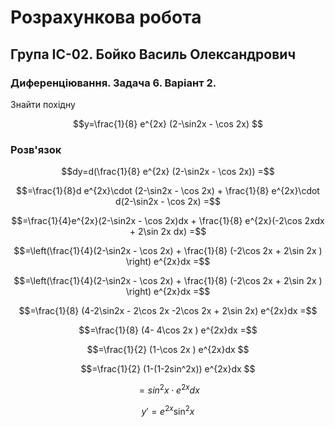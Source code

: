 # Розрахункова робота

## Група ІС-02. Бойко Василь Олександрович

### Диференціювання. Задача 6. Варіант 2.

Знайти похідну

$$y=\frac{1}{8} e^{2x} (2-\sin2x - \cos 2x)
$$

### Розв'язок


$$dy=d(\frac{1}{8} e^{2x} (2-\sin2x - \cos 2x))
=$$

$$=\frac{1}{8}d e^{2x}\cdot (2-\sin2x - \cos 2x) + 
\frac{1}{8} e^{2x}\cdot d(2-\sin2x - \cos 2x)
=$$

$$=\frac{1}{4}e^{2x}(2-\sin2x - \cos 2x)dx + 
\frac{1}{8} e^{2x}(-2\cos 2xdx + 2\sin 2x dx)
=$$

$$=\left(\frac{1}{4}(2-\sin2x - \cos 2x) + 
\frac{1}{8} (-2\cos 2x + 2\sin 2x )
\right)
e^{2x}dx
=$$

$$=\left(\frac{1}{4}(2-\sin2x - \cos 2x) + 
\frac{1}{8} (-2\cos 2x + 2\sin 2x )
\right)
e^{2x}dx
=$$

$$=\frac{1}{8}
(4-2\sin2x - 2\cos 2x -2\cos 2x + 2\sin 2x)
e^{2x}dx
=$$

$$=\frac{1}{8}
(4- 4\cos 2x )
e^{2x}dx
=$$

$$=\frac{1}{2}
(1-\cos 2x )
e^{2x}dx
$$

$$=\frac{1}{2}
(1-(1-2sin^2x))
e^{2x}dx
$$

$$=sin^2x \cdot e^{2x}dx
$$

$$y'= e^{2x} \sin^2x
$$
